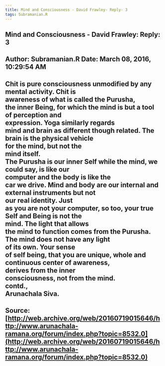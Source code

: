 ```yaml
--- 
title: Mind and Consciousness - David Frawley- Reply- 3   
tags: Subramanian.R  
---  
```

##  Mind and Consciousness - David Frawley: Reply: 3  
Author: Subramanian.R       Date: March 08, 2016, 10:29:54 AM  
---  
Chit is pure consciousness unmodified by any mental activity. Chit is  
awareness of what is called the Purusha,   
the inner Being, for which the mind is but a tool of perception and  
expression. Yoga similarly regards   
mind and brain as different though related. The brain is the physical vehicle  
for the mind, but not the   
mind itself.   
The Purusha is our inner Self while the mind, we could say, is like our  
computer and the body is like the   
car we drive. Mind and body are our internal and external instruments but not  
our real identity. Just   
as you are not your computer, so too, your true Self and Being is not the  
mind. The light that allows   
the mind to function comes from the Purusha. The mind does not have any light  
of its own. Your sense   
of self being, that you are unique, whole and continuous center of awareness,  
derives from the inner   
consciousness, not from the mind.   
contd.,   
Arunachala Siva.
 ---  
Source:[http://web.archive.org/web/20160719015646/http://www.arunachala-ramana.org/forum/index.php?topic=8532.0](http://web.archive.org/web/20160719015646/http://www.arunachala-ramana.org/forum/index.php?topic=8532.0)   
---  

